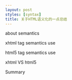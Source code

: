```yaml
---
layout: post
styles: [syntax]
title: 关于HTML语义化的一点总结
---
```


about semantics

xhtml tag semantics use

html5 tag semantics use

xhtml VS html5

Summary